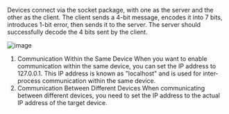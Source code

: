 Devices connect via the socket package, with one as the server and the other as the client. The client sends a 4-bit message, encodes it into 7 bits, introduces 1-bit error, then sends it to the server. The server should successfully decode the 4 bits sent by the client.

![image](https://github.com/user-attachments/assets/84533acc-2453-427a-a7ac-45663c558cd1)

1. Communication Within the Same Device
When you want to enable communication within the same device, you can set the IP address to 127.0.0.1. This IP address is known as "localhost" and is used for inter-process communication within the same device.
2. Communication Between Different Devices
When communicating between different devices, you need to set the IP address to the actual IP address of the target device. 


